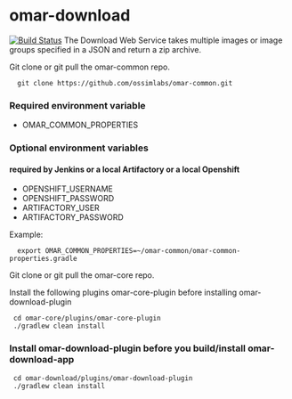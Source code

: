 # omar-download
[![Build Status](https://jenkins.radiantbluecloud.com/buildStatus/icon?job=omar-download-dev)]()
The Download Web Service takes multiple images or image groups specified in a JSON and return a zip archive.

Git clone or git pull the omar-common repo.
```
  git clone https://github.com/ossimlabs/omar-common.git
```

### Required environment variable
- OMAR_COMMON_PROPERTIES

### Optional environment variables
#### required by Jenkins or a local Artifactory or a local Openshift

- OPENSHIFT_USERNAME
- OPENSHIFT_PASSWORD
- ARTIFACTORY_USER
- ARTIFACTORY_PASSWORD

Example:
```
  export OMAR_COMMON_PROPERTIES=~/omar-common/omar-common-properties.gradle
```

Git clone or git pull the omar-core repo.

Install the following plugins omar-core-plugin before installing omar-download-plugin
```
 cd omar-core/plugins/omar-core-plugin
 ./gradlew clean install
```

### Install omar-download-plugin before you build/install omar-download-app
```
 cd omar-download/plugins/omar-download-plugin
 ./gradlew clean install
```
